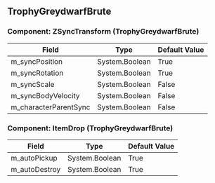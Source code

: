 ## TrophyGreydwarfBrute

### Component: ZSyncTransform (TrophyGreydwarfBrute)

|Field|Type|Default Value|
|-----|----|-------------|
|m_syncPosition|System.Boolean|True|
|m_syncRotation|System.Boolean|True|
|m_syncScale|System.Boolean|False|
|m_syncBodyVelocity|System.Boolean|False|
|m_characterParentSync|System.Boolean|False|

### Component: ItemDrop (TrophyGreydwarfBrute)

|Field|Type|Default Value|
|-----|----|-------------|
|m_autoPickup|System.Boolean|True|
|m_autoDestroy|System.Boolean|True|

